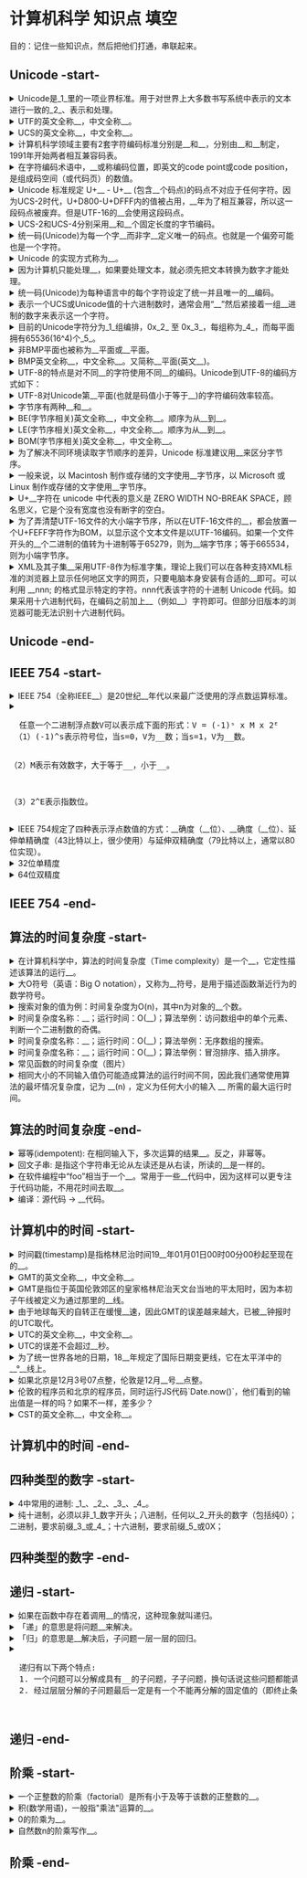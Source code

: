 <!-- markdownlint-disable MD033 MD037 MD032 -->
# 计算机科学 知识点 填空

目的：记住一些知识点，然后把他们打通，串联起来。

## Unicode -start-

<details>
  <summary>Unicode是_1_里的一项业界标准。用于对世界上大多数书写系统中表示的文本进行一致的_2_、表示和处理。</summary>
  <div>1. 计算机科学领域</div>
  <div>2. 编码</div>
</details>

<details>
  <summary>UTF的英文全称__，中文全称__。</summary>
  <div>Unicode Transformation Format</div>
  <div>Unicode 转换格式</div>
</details>

<details>
  <summary>UCS的英文全称__，中文全称__。</summary>
  <div>universal Character Set</div>
  <div>通用字符集</div>
</details>

<details>
  <summary>计算机科学领域主要有2套字符编码标准分别是__和__，分别由__和__制定，1991年开始两者相互兼容码表。</summary>
  <div>Unicode</div>
  <div>UCS</div>
  <div>Unicode 联盟</div>
  <div>ISO</div>
</details>

<details>
  <summary>在字符编码术语中，__或称编码位置，即英文的code point或code position，是组成码空间（或代码页）的数值。</summary>
  <div>码点</div>
</details>

<details>
  <summary>Unicode 标准规定 U+__ - U+__ (包含__个码点)的码点不对应于任何字符。因为UCS-2时代，U+D800-U+DFFF内的值被占用，__年为了相互兼容，所以这一段码点被废弃。但是UTF-16的__会使用这段码点。</summary>
  <div>D800</div>
  <div>DFFF</div>
  <div>2048</div>
  <div>1991</div>
  <div>代理对</div>
</details>

<details>
  <summary>UCS-2和UCS-4分别采用__和__个固定长度的字节编码。</summary>
  <div>2</div>
  <div>4</div>
</details>

<details>
  <summary>统一码(Unicode)为每一个字__而非字__定义唯一的码点。也就是一个偏旁可能也是一个字符。</summary>
  <div>符</div>
  <div>形</div>
</details>

<details>
  <summary>Unicode 的实现方式称为__。</summary>
  <div>Unicode转换格式</div>
</details>

<details>
  <summary>因为计算机只能处理__，如果要处理文本，就必须先把文本转换为数字才能处理。</summary>
  <div>数字</div>
</details>

<details>
  <summary>统一码(Unicode)为每种语言中的每个字符设定了统一并且唯一的__编码。</summary>
  <div>二进制</div>
</details>

<!-- <details>
  <summary>阿拉伯数字在不在ASCII码里？</summary>
  <div>在</div>
</details> -->

<!-- <details>
  <summary>但是在实际传输过程中，由于不同系统平台的设计不一定一致，以及出于节省__的目的，对 Unicode 编码的__方式有所不同。</summary>
  <div>空间</div>
  <div>实现</div>
</details> -->

<details>
  <summary>表示一个UCS或Unicode值的十六进制数时，通常会用“__”然后紧接着一组__进制的数字来表示这一个字符。</summary>
  <div>U+</div>
  <div>十六</div>
</details>

<details>
  <summary>目前的Unicode字符分为_1_组编排，0x_2_ 至 0x_3_，每组称为_4_，而每平面拥有65536(16^4)个_5_。</summary>
  <div>1. 17</div>
  <div>2. 0000</div>
  <div>3. 10FFFF</div>
  <div>4. 平面（Plane）</div>
  <div>5. 码点</div>
  <pre>
  0号平面 U+0000 - U+FFFF
  1号平面 U+10000 - U+1FFFF
  2号平面 U+20000 - U+2FFFF
  3号平面 U+30000 - U+3FFFF
  4号平面 - 13号平面 U+40000 - U+DFFFF
  14号平面 U+E0000 - U+EFFFF
  15号平面 U+F0000 - U+FFFFF
  16号平面 U+100000 - U+10FFFF
  </pre>
</details>

<details>
  <summary>非BMP平面也被称为__平面或__平面。</summary>
  <div>辅助</div>
  <div>星体</div>
</details>

<details>
  <summary>BMP英文全称__，中文全称__。又简称__平面(英文__)。</summary>
  <div>Basic Multilingual Plane</div>
  <div>基本多文种平面</div>
  <div>零号</div>
  <div>plane 0</div>
</details>

<!-- <details>
  <summary>在基本多文种平面里的所有字符，用__位十六进制数表示（共16^4个字符），辅助平面5或6位十六进制表示。</summary>
  <div>4【例如U+4AE0】</div>
</details> -->

<details>
  <summary>UTF-8的特点是对不同__的字符使用不同__的编码。Unicode到UTF-8的编码方式如下：</summary>
  <div>范围</div>
  <div>长度</div>
  <pre>
  Unicode编码范围  位数  字节数　UTF-8 字节流(二进制)
  000000-00007F    7    1     0xxxxxxx
  000080-0007FF   11    2     110xxxxx 10xxxxxx
  000800-00FFFF   16    3     1110xxxx 10xxxxxx 10xxxxxx
  010000-10FFFF   21    4     11110xxx 10xxxxxx 10xxxxxx 10xxxxxx
  </pre>
</details>

<!-- <details>
  <summary>UTF-8编码的最大长度是__个字节。</summary>
  <div>4</div>
</details> -->

<details>
  <summary>UTF-8对Unicode第__平面(也就是码值小于等于__)的字符编码效率较高。</summary>
  <div>0</div>
  <div>FFFF</div>
</details>

<details>
  <summary>字节序有两种__和__。</summary>
  <div>大端</div>
  <div>小端</div>
</details>

<details>
  <summary>BE(字节序相关)英文全称__，中文全称__。顺序为从__到__。</summary>
  <div>Big Endian</div>
  <div>大端字节序</div>
  <div>左</div>
  <div>右</div>
</details>

<details>
  <summary>LE(字节序相关)英文全称__，中文全称__。顺序为从__到__。</summary>
  <div>Little Endian</div>
  <div>小端字节序</div>
  <div>右</div>
  <div>左</div>
</details>

<details>
  <summary>BOM(字节序相关)英文全称__，中文全称__。</summary>
  <div>Byte Order Mark</div>
  <div>字节顺序标记</div>
</details>

<details>
  <summary>为了解决不同环境读取字节顺序的差异，Unicode 标准建议用__来区分字节序。</summary>
  <div>BOM</div>
</details>

<!-- <details>
  <summary>从Unicode__开始，U+FEFF 只能出现在字节流的开头，只能用于标识字节序。</summary>
  <div>3.2</div>
</details> -->

<details>
  <summary>一般来说，以 Macintosh 制作或存储的文字使用__字节序，以 Microsoft 或 Linux 制作或存储的文字使用__字节序。</summary>
  <div>大端(BE)</div>
  <div>小端(LE)</div>
</details>

<details>
  <summary>U+__字符在 unicode 中代表的意义是 ZERO WIDTH NO-BREAK SPACE，顾名思义，它是个没有宽度也没有断字的空白。</summary>
  <div>FEFF</div>
</details>

<details>
  <summary>为了弄清楚UTF-16文件的大小端字节序，所以在UTF-16文件的__，都会放置一个U+FEFF字符作为BOM，以显示这个文本文件是以UTF-16编码。如果一个文件开头的__个二进制的值转为十进制等于65279，则为__端字节序；等于665534，则为小端字节序。</summary>
  <div>开头</div>
  <div>16</div>
  <div>大</div>
</details>

<!-- <details>
  <summary>在Unicode中，中文的码点范围是__-__。</summary>
  <div>4E00</div>
  <div>9FA5</div>
</details> -->

<details>
  <summary>XML及其子集__采用UTF-8作为标准字集，理论上我们可以在各种支持XML标准的浏览器上显示任何地区文字的网页，只要电脑本身安装有合适的__即可。可以利用 __nnn; 的格式显示特定的字符。nnn代表该字符的十进制 Unicode 代码。如果采用十六进制代码，在编码之前加上__（例如__）字符即可。但部分旧版本的浏览器可能无法识别十六进制代码。</summary>
  <div>HTML</div>
  <div>字体</div>
  <div>&#</div>
  <div>x</div>
  <div>&#x8449</div>
</details>

## Unicode -end-

## IEEE 754 -start-

<details>
  <summary>IEEE 754（全称IEEE__）是20世纪__年代以来最广泛使用的浮点数运算标准。</summary>
  <div>二进制浮点数算术标准</div>
  <div>80</div>
</details>

<details>
  <summary>
  <pre>
  任意一个二进制浮点数V可以表示成下面的形式：V = (-1)ˢ x M x 2ᴱ
 （1）(-1)^s表示符号位，当s=0，V为__数；当s=1，V为__数。

 （2）M表示有效数字，大于等于__，小于__。

 （3）2^E表示指数位。
  </pre>
  </summary>
  <div>正</div>
  <div>负</div>
  <div>1</div>
  <div>2</div>
</details>

<details>
  <summary>IEEE 754规定了四种表示浮点数值的方式：__确度（__位）、__确度（__位）、延伸单精确度（43比特以上，很少使用）与延伸双精确度（79比特以上，通常以80位实现）。</summary>
  <div>单精</div>
  <div>32</div>
  <div>双精</div>
  <div>64</div>
</details>

<details>
  <summary>32位单精度</summary>
  <pre>
  1            8                           23位长
  S         Exponent                      Fraction
  31 30至23 偏正值（实际的指数大小+127） 22至0位编号（从右边开始为0）
  </pre>
</details>

<details>
  <summary>64位双精度</summary>
  <pre>
  1            11                           52位长
  S          Exponent                      Fraction
  63 62至52 偏正值（实际的指数大小+1023） 51至0位编号（从右边开始为0）
  </pre>
</details>

## IEEE 754 -end-

## 算法的时间复杂度 -start-

<details>
  <summary>在计算机科学中，算法的时间复杂度（Time complexity）是一个__，它定性描述该算法的运行__。</summary>
  <div>函数</div>
  <div>时间</div>
</details>

<details>
  <summary>大O符号（英语：Big O notation），又称为__符号，是用于描述函数渐近行为的数学符号。</summary>
  <div>渐进</div>
</details>

<details>
  <summary>搜索对象的值为例：时间复杂度为O(n)，其中n为对象的__个数。</summary>
  <div>键值对</div>
</details>

<details>
  <summary>时间复杂度名称：__；运行时间：O(__)；算法举例：访问数组中的单个元素、判断一个二进制数的奇偶。</summary>
  <div>常数时间</div>
  <div>1</div>
</details>

<details>
  <summary>时间复杂度名称：__；运行时间：O(__)；算法举例：无序数组的搜索。</summary>
  <div>线性时间</div>
  <div>n</div>
</details>

<details>
  <summary>时间复杂度名称：__；运行时间：O(__)；算法举例：冒泡排序、插入排序。</summary>
  <div>二次时间</div>
  <div>n^2</div>
</details>

<details>
  <summary>常见函数的时间复杂度（图片）</summary>
  <div>
    <img src="https://upload.wikimedia.org/wikipedia/commons/thumb/7/7e/Comparison_computational_complexity.svg/300px-Comparison_computational_complexity.svg.png" />
  </div>
</details>

<details>
  <summary>相同大小的不同输入值仍可能造成算法的运行时间不同，因此我们通常使用算法的最坏情况复杂度，记为 __(n) ，定义为任何大小的输入 __ 所需的最大运行时间。</summary>
  <div>T</div>
  <div>n</div>
</details>

## 算法的时间复杂度 -end-

<details>
  <summary>幂等(idempotent): 在相同输入下，多次运算的结果__。反之，非幂等。</summary>
  <div>相等</div>
</details>

<details>
  <summary>回文子串: 是指这个字符串无论从左读还是从右读，所读的__是一样的。</summary>
  <div>顺序</div>
</details>

<details>
  <summary>在软件编程中“foo”相当于一个__。常用于一些__代码中，因为这样可以更专注于代码功能，不用花时间去取__。</summary>
  <div>占位符</div>
  <div>示例</div>
  <div>名字</div>
</details>

<details>
  <summary>编译：源代码 -> __代码。</summary>
  <div>可执行</div>
</details>

## 计算机中的时间 -start-

<details>
  <summary>时间戳(timestamp)是指格林尼治时间19__年01月01日00时00分00秒起至现在的__。</summary>
  <div>70</div>
  <div>总秒数</div>
</details>

<!-- <details>
  <summary>时间戳和Unix__定义一样。</summary>
  <div>时间戳</div>
</details> -->

<details>
  <summary>GMT的英文全称__，中文全称__。</summary>
  <div>Greenwich Mean Time</div>
  <div>格林尼治平均时间</div>
</details>

<details>
  <summary>GMT是指位于英国伦敦郊区的皇家格林尼治天文台当地的平太阳时，因为本初子午线被定义为通过那里的__线。</summary>
  <div>经</div>
</details>

<details>
  <summary>由于地球每天的自转正在缓慢__速，因此GMT的误差越来越大，已被__钟报时的UTC取代。</summary>
  <div>减</div>
  <div>原子</div>
</details>

<details>
  <summary>UTC的英文全称__，中文全称__。</summary>
  <div>Coordinated Universal Time</div>
  <div>协调世界时间</div>
  <pre>由于英文（CUT）和法文（TUC）的缩写不同，作为妥协，简称UTC。</pre>
</details>

<details>
  <summary>UTC的误差不会超过__秒。</summary>
  <div>1</div>
</details>

<details>
  <summary>为了统一世界各地的日期，18__年规定了国际日期变更线，它在太平洋中的__°__线上。</summary>
  <div>84</div>
  <div>180</div>
  <div>经</div>
</details>

<details>
  <summary>如果北京是12月3号07点整，伦敦是12月__号__点整。</summary>
  <div>2</div>
  <div>23</div>
</details>

<details>
  <summary>伦敦的程序员和北京的程序员，同时运行JS代码`Date.now()`，他们看到的输出值是一样的吗？如果不一样，差多少？</summary>
  <div>是</div>
</details>

<details>
  <summary>CST的英文全称__，中文全称__。</summary>
  <div>China Standard Time (CST)</div>
  <div>中国标准时间</div>
</details>

## 计算机中的时间 -end-

## 四种类型的数字 -start-

<details>
  <summary>4中常用的进制: _1_、_2_、_3_、_4_。</summary>
  <div>二进制(Binary)</div>
  <div>八进制(Octal)</div>
  <div>十进制(Plain decimal)</div>
  <div>十六进制(Hexadecimal)</div>
</details>

<details>
  <summary>纯十进制，必须以非_1_数字开头；八进制，任何以_2_开头的数字（包括纯0）；二进制，要求前缀_3_或_4_；十六进制，要求前缀_5_或0X；</summary>
  <div>零</div>
  <div>零</div>
  <div>0b</div>
  <div>0B</div>
  <div>0x</div>
</details>

## 四种类型的数字 -end-

## 递归 -start-

<details>
  <summary>如果在函数中存在着调用__的情况，这种现象就叫递归。</summary>
  <div>函数本身</div>
</details>

<details>
  <summary>「递」的意思是将问题__来解决。</summary>
  <div>拆解成子问题</div>
</details>

<details>
  <summary>「归」的意思是__解决后，子问题一层一层的回归。</summary>
  <div>最小的子问题</div>
</details>

<details>
  <summary>
  <pre>
  递归有以下两个特点:
  1. 一个问题可以分解成具有__的子问题，子子问题，换句话说这些问题都能调用同一个函数。
  2. 经过层层分解的子问题最后一定是有一个不能再分解的固定值的（即终止条件）。
  </pre>
  </summary>
  <div>相同解决思路</div>
  <img src="https://oss.taichiyi.com/markdown/c7103bc4ded24320badbf88a9e4e43c6.png" />
</details>

## 递归 -end-

## 阶乘 -start-

<details>
  <summary>一个正整数的阶乘（factorial）是所有小于及等于该数的正整数的__。</summary>
  <div>积</div>
</details>

<details>
  <summary>积(数学用语)，一般指"乘法"运算的__。</summary>
  <div>结果</div>
</details>

<details>
  <summary>0的阶乘为__。</summary>
  <div>1</div>
  <div>0!=1</div>
</details>

<details>
  <summary>自然数n的阶乘写作__。</summary>
  <div>n!</div>
  <div>0!=1，n!=(n-1)!×n。</div>
</details>

## 阶乘 -end-
